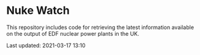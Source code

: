 # Nuke Watch

This repository includes code for retrieving the latest information available on the output of EDF nuclear power plants in the UK.

Last updated: 2021-03-17 13:10